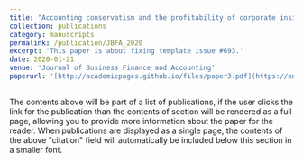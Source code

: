```yaml
---
title: "Accounting conservatism and the profitability of corporate insiders"
collection: publications
category: manuscripts
permalink: /publication/JBFA_2020
excerpt: 'This paper is about fixing template issue #693.'
date: 2020-01-21
venue: 'Journal of Business Finance and Accounting'
paperurl: '[http://academicpages.github.io/files/paper3.pdf](https://onlinelibrary.wiley.com/doi/full/10.1111/jbfa.12438#:~:text=We%20predict%20that%20accounting%20conservatism%20influences%20insiders%27%20opportunities,associated%20with%20lower%20%28higher%29%20insiders%27%20profitability%20from%20sales.)'
---
```


The contents above will be part of a list of publications, if the user clicks the link for the publication than the contents of section will be rendered as a full page, allowing you to provide more information about the paper for the reader. When publications are displayed as a single page, the contents of the above "citation" field will automatically be included below this section in a smaller font.
